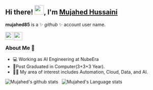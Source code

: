## Hi there! <img src="https://github.com/TheDudeThatCode/TheDudeThatCode/blob/master/Assets/Hi.gif" width="29px">, I'm [Mujahed Hussaini](https://www.linkedin.com/in/mujahed-h/) 

**mujahed85** is a ✨ _github_ ✨ account user name.

<a href="https://www.linkedin.com/in/mujahed-h/">
  <img align="left" width="24px" src="https://cdn.jsdelivr.net/npm/simple-icons@v3/icons/linkedin.svg"  />
</a>

<a href="mailto:mujahed.trainer@gmail.com">
  <img align="left" width="26px" src="https://cdn.jsdelivr.net/npm/simple-icons@v3/icons/gmail.svg" />
</a>
<br />

### About Me 🚀
- 💻 Working as AI Engineering at NubeEra </br>
- 🌱Post Graduated in Computer(3+3+3 Year). </br>
- 👨‍💻 My area of interest includes Automation, Cloud, Data, and AI. </br>

![Mujahed's github stats](https://github-readme-stats.vercel.app/api?username=mujahed85&show_icons=true&hide_border=true)&nbsp;&nbsp;
![Mujahed's Language stats](https://github-readme-stats-eight-theta.vercel.app/api/top-langs/?username=mujahed85&layout=compact&langs_count=17)
<br />
